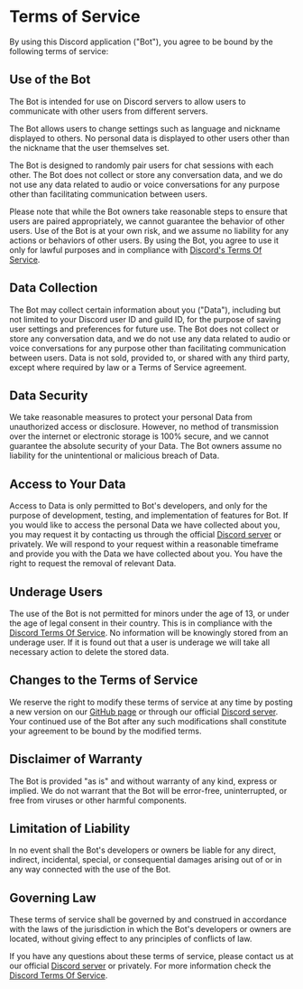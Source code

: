 # Terms of Service

By using this Discord application ("Bot"), you agree to be bound by the following terms of service:

## Use of the Bot

The Bot is intended for use on Discord servers to allow users to communicate with other users from different servers.

The Bot allows users to change settings such as language and nickname displayed to others. No personal data is displayed to other users other than the nickname that the user themselves set.

The Bot is designed to randomly pair users for chat sessions with each other. The Bot does not collect or store any conversation data, and we do not use any data related to audio or voice conversations for any purpose other than facilitating communication between users.

Please note that while the Bot owners take reasonable steps to ensure that users are paired appropriately, we cannot guarantee the behavior of other users. Use of the Bot is at your own risk, and we assume no liability for any actions or behaviors of other users. By using the Bot, you agree to use it only for lawful purposes and in compliance with [Discord's Terms Of Service](https://discord.com/terms).


## Data Collection

The Bot may collect certain information about you ("Data"), including but not limited to your Discord user ID and guild ID, for the purpose of saving user settings and preferences for future use. The Bot does not collect or store any conversation data, and we do not use any data related to audio or voice conversations for any purpose other than facilitating communication between users. Data is not sold, provided to, or shared with any third party, except where required by law or a Terms of Service agreement.


## Data Security

We take reasonable measures to protect your personal Data from unauthorized access or disclosure. However, no method of transmission over the internet or electronic storage is 100% secure, and we cannot guarantee the absolute security of your Data. The Bot owners assume no liability for the unintentional or malicious breach of Data.


## Access to Your Data

Access to Data is only permitted to Bot's developers, and only for the purpose of development, testing, and implementation of features for Bot. If you would like to access the personal Data we have collected about you, you may request it by contacting us through the official [Discord server](https://discord.gg/krNZUMB9Tq) or privately. We will respond to your request within a reasonable timeframe and provide you with the Data we have collected about you. You have the right to request the removal of relevant Data.


## Underage Users

The use of the Bot is not permitted for minors under the age of 13, or under the age of legal consent in their country. This is in compliance with the [Discord Terms Of Service](https://discord.com/terms). No information will be knowingly stored from an underage user. If it is found out that a user is underage we will take all necessary action to delete the stored data.


## Changes to the Terms of Service

We reserve the right to modify these terms of service at any time by posting a new version on our [GitHub page](https://github.com/Cotezzo/ts-stranger-bot) or through our official [Discord server](https://discord.gg/krNZUMB9Tq). Your continued use of the Bot after any such modifications shall constitute your agreement to be bound by the modified terms.


## Disclaimer of Warranty

The Bot is provided "as is" and without warranty of any kind, express or implied. We do not warrant that the Bot will be error-free, uninterrupted, or free from viruses or other harmful components.


## Limitation of Liability

In no event shall the Bot's developers or owners be liable for any direct, indirect, incidental, special, or consequential damages arising out of or in any way connected with the use of the Bot.


## Governing Law

These terms of service shall be governed by and construed in accordance with the laws of the jurisdiction in which the Bot's developers or owners are located, without giving effect to any principles of conflicts of law.

If you have any questions about these terms of service, please contact us at our official [Discord server](https://discord.gg/krNZUMB9Tq) or privately. For more information check the [Discord Terms Of Service](https://discord.com/terms).